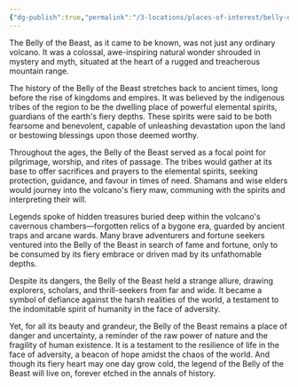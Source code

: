 ```yaml
---
{"dg-publish":true,"permalink":"/3-locations/places-of-interest/belly-of-the-beast/","tags":["POI"]}
---
```


The Belly of the Beast, as it came to be known, was not just any ordinary volcano. It was a colossal, awe-inspiring natural wonder shrouded in mystery and myth, situated at the heart of a rugged and treacherous mountain range.

The history of the Belly of the Beast stretches back to ancient times, long before the rise of kingdoms and empires. It was believed by the indigenous tribes of the region to be the dwelling place of powerful elemental spirits, guardians of the earth's fiery depths. These spirits were said to be both fearsome and benevolent, capable of unleashing devastation upon the land or bestowing blessings upon those deemed worthy.

Throughout the ages, the Belly of the Beast served as a focal point for pilgrimage, worship, and rites of passage. The tribes would gather at its base to offer sacrifices and prayers to the elemental spirits, seeking protection, guidance, and favour in times of need. Shamans and wise elders would journey into the volcano's fiery maw, communing with the spirits and interpreting their will.

Legends spoke of hidden treasures buried deep within the volcano's cavernous chambers—forgotten relics of a bygone era, guarded by ancient traps and arcane wards. Many brave adventurers and fortune seekers ventured into the Belly of the Beast in search of fame and fortune, only to be consumed by its fiery embrace or driven mad by its unfathomable depths.

Despite its dangers, the Belly of the Beast held a strange allure, drawing explorers, scholars, and thrill-seekers from far and wide. It became a symbol of defiance against the harsh realities of the world, a testament to the indomitable spirit of humanity in the face of adversity.

Yet, for all its beauty and grandeur, the Belly of the Beast remains a place of danger and uncertainty, a reminder of the raw power of nature and the fragility of human existence. It is a testament to the resilience of life in the face of adversity, a beacon of hope amidst the chaos of the world. And though its fiery heart may one day grow cold, the legend of the Belly of the Beast will live on, forever etched in the annals of history.





